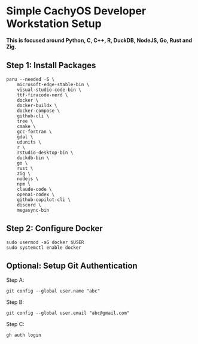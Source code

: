 # Simple CachyOS Developer Workstation Setup

**This is focused around Python, C, C++, R, DuckDB, NodeJS, Go, Rust and Zig.**

## Step 1: Install Packages

    paru --needed -S \
        microsoft-edge-stable-bin \
        visual-studio-code-bin \
        ttf-firacode-nerd \
        docker \
        docker-buildx \
        docker-compose \
        github-cli \
        tree \
        cmake \
        gcc-fortran \
        gdal \
        udunits \
        r \
        rstudio-desktop-bin \
        duckdb-bin \
        go \
        rust \
        zig \
        nodejs \
        npm \
        claude-code \
        openai-codex \
        github-copilot-cli \
        discord \
        megasync-bin

## Step 2: Configure Docker

    sudo usermod -aG docker $USER
    sudo systemctl enable docker

## Optional: Setup Git Authentication

Step A:

    git config --global user.name "abc"

Step B:

    git config --global user.email "abc@gmail.com"

Step C:

    gh auth login
